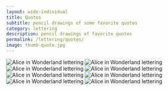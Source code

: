 ```yaml
---
layout: wide-individual
title: Quotes
subtitle: pencil drawings of some favorite quotes
category: lettering
description: pencil drawings of favorite quotes
permalink: /lettering/quotes/
image: thumb-quote.jpg
---
```


<img src="{{ site.url }}/img/lettering/train-sketch-abe-detail-1.jpg" alt="Alice in Wonderland lettering" title="Alice in Wonderland lettering" />
<img src="{{ site.url }}/img/lettering/train-sketch-abe-detail-2.jpg" alt="Alice in Wonderland lettering" title="Alice in Wonderland lettering" />
<img src="{{ site.url }}/img/lettering/train-sketch-abe.jpg" alt="Alice in Wonderland lettering" title="Alice in Wonderland lettering" />
<img src="{{ site.url }}/img/lettering/train-sketch-crucify.jpg" alt="Alice in Wonderland lettering" title="Alice in Wonderland lettering" />
<img src="{{ site.url }}/img/lettering/train-sketch-everything-detail.jpg" alt="Alice in Wonderland lettering" title="Alice in Wonderland lettering" />
<img src="{{ site.url }}/img/lettering/train-sketch-everything.jpg" alt="Alice in Wonderland lettering" title="Alice in Wonderland lettering" />
<img src="{{ site.url }}/img/lettering/train-sketch-wonderland-detail.jpg" alt="Alice in Wonderland lettering" title="Alice in Wonderland lettering" />
<img src="{{ site.url }}/img/lettering/train-sketch-wonderland.jpg" alt="Alice in Wonderland lettering" title="Alice in Wonderland lettering" />








